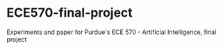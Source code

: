 # ECE570-final-project
Experiments and paper for Purdue's ECE 570 - Artificial Intelligence, final project
